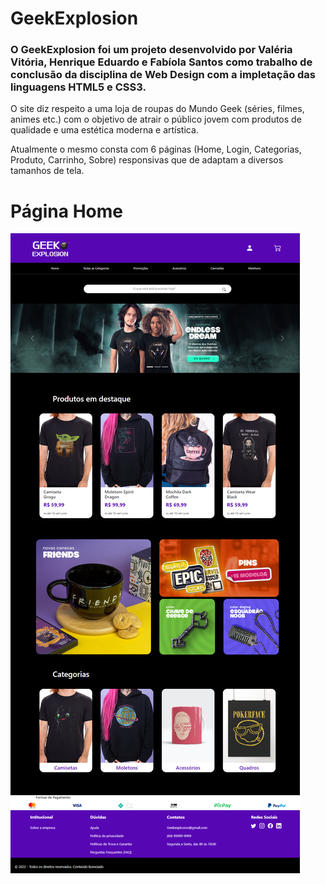 # GeekExplosion
 
### O GeekExplosion foi um projeto desenvolvido por Valéria Vitória, Henrique Eduardo e Fabíola Santos como trabalho de conclusão da disciplina de Web Design com a impletação das linguagens HTML5 e CSS3.

O site diz respeito a uma loja de roupas do Mundo Geek (séries, filmes, animes etc.) com o objetivo de 
atrair o público jovem com produtos de qualidade e uma estética moderna e artística.

Atualmente o mesmo consta com 6 páginas (Home, Login, Categorias, Produto, Carrinho, Sobre) responsivas
que de adaptam a diversos tamanhos de tela.

# Página Home
<img src="SCREENSHOTS SITE\127.0.0.1_5501_HOME_index.html.png">
